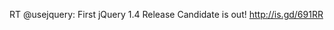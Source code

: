 <!--
id: 331048418
link: http://kevinisom.info/post/331048418/rt-usejquery-first-jquery-1-4-release-candidate
slug: rt-usejquery-first-jquery-1-4-release-candidate
date: Wed Jan 13 2010 09:56:06 GMT+1300 (NZDT)
raw: {"blog_name":"kevinisom","id":331048418,"post_url":"http://kevinisom.info/post/331048418/rt-usejquery-first-jquery-1-4-release-candidate","slug":"rt-usejquery-first-jquery-1-4-release-candidate","type":"text","date":"2010-01-12 20:56:06 GMT","timestamp":1263329766,"state":"published","format":"html","reblog_key":"neMlS67n","tags":[],"short_url":"http://tmblr.co/Zw68YyJksNY","highlighted":[],"feed_item":"http://twitter.com/kev_nz/statuses/7679754655","from_feed_id":"650289","note_count":0,"title":null,"body":"<p>RT @usejquery: First jQuery 1.4 Release Candidate is out! <a href=\"http://is.gd/691RR\" target=\"_blank\">http://is.gd/691RR</a></p>"}
publish: 2010-01-013
tags: 
title: null
-->


RT @usejquery: First jQuery 1.4 Release Candidate is out!
<http://is.gd/691RR>



